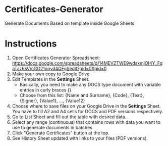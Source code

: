 # Certificates-Generator
Generate Documents Based on template inside Google Sheets

# Instructions
1) Open Certificates Generator Spreadsheet: https://docs.google.com/spreadsheets/d/14MEVZTWE9wdsxmjOI4Y_FqaTaz6sVmGO21nqvd4QFgI/edit?gid=0#gid=0
2) Make your own copy to Google Drive
3) Edit Templates in the **Settings** Sheet.
   - Basically, you need to make any DOCS type document with variable entries in curly braces {}
   - Choose from this list: {Name and Surname}, {Code},	{Text}, {Signer}, {Value1}, ..., {Value12}
4) Choose where to save files on your Google Drive in the **Settings** Sheet. You have to fill A2 and A4 cells for DOCS and PDF versions respectively.
5) Go to List Sheet and fill out the table with desired data.
6) Select any range (continuous) that contains rows with data you want to use to generate documents in batches
7) Click "Generate Certificates" button at the top.
8) See History Sheet updated with links to your files (PDF versions).
